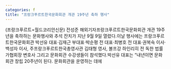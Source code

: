 ```yaml
---
categories: f
title: "프랑크푸르트한국문화회관 개관 19주년 축하 행사"
---
```

(프랑크푸르트=월드코리안신문) 전성준 해외기자프랑크푸르트한국문화회관 개관 19주년을 축하하는 문화행사와 추석 잔치가 지난 9월 9일 열렸다.이날 행사에는 프랑크푸르트한국문화회관 박선유 대표&middot;김재근 부대표&middot;박순평 전 대표&middot;최병호 전 대표&middot;권복숙 이사&middot;백성자 이사, 주프랑크푸르트한국총영사관 김태형 영사, 볼프강 하인리히 전 독한 법률가협회장 변호사 그리고 문화회관 수강생들이 참석했다.박선유 대표는 &ldquo;내년이면 문화회관 창립 20주년이 된다. 문화회관을 운영하는 데에